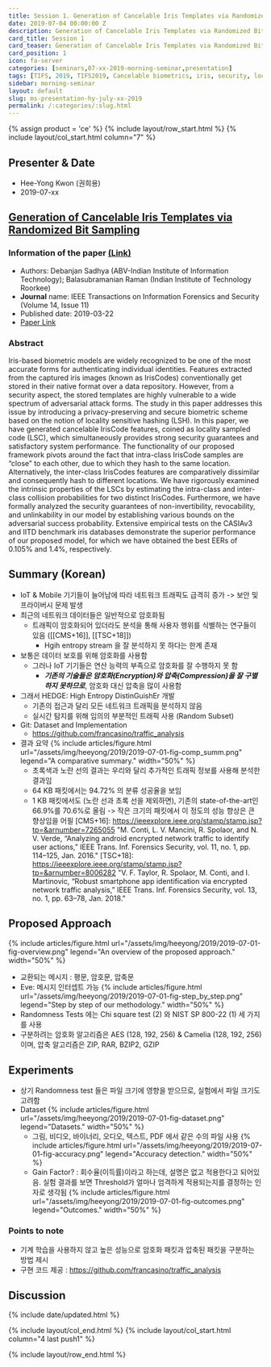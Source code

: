 ```yaml
---
title: Session 1. Generation of Cancelable Iris Templates via Randomized Bit Sampling
date: 2019-07-04 00:00:00 Z
description: Generation of Cancelable Iris Templates via Randomized Bit Sampling
card_title: Session 1
card_teaser: Generation of Cancelable Iris Templates via Randomized Bit Sampling
card_position: 1
icon: fa-server
categories: [seminars,07-xx-2019-morning-seminar,presentation]
tags: [TIFS, 2019, TIFS2019, Cancelable biometrics, iris, security, locality sensitive hashing]
sidebar: morning-seminar
layout: default
slug: ms-presentation-hy-july-xx-2019
permalink: /:categories/:slug.html
---
```


{% assign product = 'ce' %}
{% include layout/row_start.html %}
{% include layout/col_start.html column="7" %}

## Presenter & Date
+ Hee-Yong Kwon (권희용)
+ 2019-07-xx

## [Generation of Cancelable Iris Templates via Randomized Bit Sampling](https://inhaucs.github.io/seminars/07-xx-2019-morning-seminar/presentation/ms-presentation-hy-july-xx-2019.html)

### Information of the paper [(Link)](https://ieeexplore.ieee.org/abstract/document/8672919)
+ Authors: Debanjan Sadhya (ABV-Indian Institute of Information Technology); Balasubramanian Raman (Indian Institute of Technology Roorkee)
+ **Journal** name: IEEE Transactions on Information Forensics and Security (Volume 14, Issue 11)
+ Published date: 2019-03-22
+ [Paper Link](https://ieeexplore.ieee.org/stamp/stamp.jsp?tp=&arnumber=8672919)


### Abstract
Iris-based biometric models are widely recognized to be one of the most accurate forms for authenticating individual identities. Features extracted from the captured iris images (known as IrisCodes) conventionally get stored in their native format over a data repository. However, from a security aspect, the stored templates are highly vulnerable to a wide spectrum of adversarial attack forms. The study in this paper addresses this issue by introducing a privacy-preserving and secure biometric scheme based on the notion of locality sensitive hashing (LSH). In this paper, we have generated cancelable IrisCode features, coined as locality sampled code (LSC), which simultaneously provides strong security guarantees and satisfactory system performance. The functionality of our proposed framework pivots around the fact that intra-class IrisCode samples are “close” to each other, due to which they hash to the same location. Alternatively, the inter-class IrisCodes features are comparatively dissimilar and consequently hash to different locations. We have rigorously examined the intrinsic properties of the LSCs by estimating the intra-class and inter-class collision probabilities for two distinct IrisCodes. Furthermore, we have formally analyzed the security guarantees of non-invertibility, revocability, and unlinkability in our model by establishing various bounds on the adversarial success probability. Extensive empirical tests on the CASIAv3 and IITD benchmark iris databases demonstrate the superior performance of our proposed model, for which we have obtained the best EERs of 0.105% and 1.4%, respectively.


## Summary (Korean)
+ IoT & Mobile 기기들이 늘어남에 따라 네트워크 트래픽도 급격히 증가 -> 보안 및 프라이버시 문제 발생
+ 최근의 네트워크 데이터들은 일반적으로 암호화됨
  + 트래픽이 암호화되어 있더라도 분석을 통해 사용자 행위를 식별하는 연구들이 있음 ([[CMS+16]], [[TSC+18]])
    + Hgih entropy stream 을 잘 분석하지 못 하다는 한계 존재
+ 보통은 데이터 보호를 위해 암호화를 사용함
  + 그러나 IoT 기기들은 연산 능력의 부족으로 암호화를 잘 수행하지 못 함
    + ***기존의 기술들은 암호화(Encryption)와 압축(Compression)을 잘 구별하지 못하므로***, 암호화 대신 압축을 많이 사용함
+ 그래서 HEDGE: High Entropy DistinGuishEr 개발
  + 기존의 접근과 달리 모든 네트워크 트래픽을 분석하지 않음
  + 실시간 탐지를 위해 임의의 부분적인 트래픽 사용 (Random Subset)
+ Git: Dataset and Implementation
  + https://github.com/francasino/traffic_analysis
+ 결과 요약
{% include articles/figure.html url="/assets/img/heeyong/2019/2019-07-01-fig-comp_summ.png" legend="A comparative summary." width="50%" %}
  + 초록색과 노란 선의 결과는 우리와 달리 추가적인 트래픽 정보를 사용해 분석한 결과임
  + 64 KB 패킷에서는 94.72% 의 분류 성공율을 보임
  + 1 KB 패킷에서도 (노란 선과 초록 선을 제외하면), 기존의 state-of-the-art인 66.9%를 70.6%로 올림 -> 작은 크기의 패킷에서 이 정도의 성능 향상은 큰 향상임을 어필
[CMS+16]: <https://ieeexplore.ieee.org/stamp/stamp.jsp?tp=&arnumber=7265055> "M. Conti, L. V. Mancini, R. Spolaor, and N. V. Verde, “Analyzing android encrypted network traffic to identify user actions,” IEEE Trans. Inf. Forensics Security, vol. 11, no. 1, pp. 114–125, Jan. 2016."
[TSC+18]: <https://ieeexplore.ieee.org/stamp/stamp.jsp?tp=&arnumber=8006282> "V. F. Taylor, R. Spolaor, M. Conti, and I. Martinovic, “Robust smartphone app identification via encrypted network traffic analysis,” IEEE Trans. Inf. Forensics Security, vol. 13, no. 1, pp. 63–78, Jan. 2018."


## Proposed Approach
{% include articles/figure.html url="/assets/img/heeyong/2019/2019-07-01-fig-overview.png" legend="An overview of the proposed approach." width="50%" %}
+ 교환되는 메시지 : 평문, 암호문, 압축문
+ Eve: 메시지 인터셉트 가능
{% include articles/figure.html url="/assets/img/heeyong/2019/2019-07-01-fig-step_by_step.png" legend="Step by step of our methodology." width="50%" %}
+ Randomness Tests 에는 Chi square test (2) 와 NIST SP 800-22 (1) 세 가지를 사용
+ 구분하려는 암호화 알고리즘은 AES (128, 192, 256) & Camelia (128, 192, 256) 이며, 압축 알고리즘은 ZIP, RAR, BZIP2, GZIP


## Experiments
+ 상기 Randomness test 들은 파일 크기에 영향을 받으므로, 실험에서 파일 크기도 고려함
+ Dataset
{% include articles/figure.html url="/assets/img/heeyong/2019/2019-07-01-fig-dataset.png" legend="Datasets." width="50%" %}
  + 그림, 비디오, 바이너리, 오디오, 텍스트, PDF 에서 같은 수의 파일 사용
{% include articles/figure.html url="/assets/img/heeyong/2019/2019-07-01-fig-accuracy.png" legend="Accuracy detection." width="50%" %}
  + Gain Factor? : 회수율(이득률)이라고 하는데, 설명은 없고 적용한다고 되어있음. 실험 결과를 보면 Threshold가 얼마나 엄격하게 적용되는지를 결정하는 인자로 생각됨
{% include articles/figure.html url="/assets/img/heeyong/2019/2019-07-01-fig-outcomes.png" legend="Outcomes." width="50%" %}


### Points to note
+ 기계 학습을 사용하지 않고 높은 성능으로 암호화 패킷과 압축된 패킷을 구분하는 방법 제시
+ 구현 코드 제공 : https://github.com/francasino/traffic_analysis



## Discussion


{% include date/updated.html %}

{% include layout/col_end.html %}
{% include layout/col_start.html column="4 last push1" %}

{% include layout/row_end.html %}
